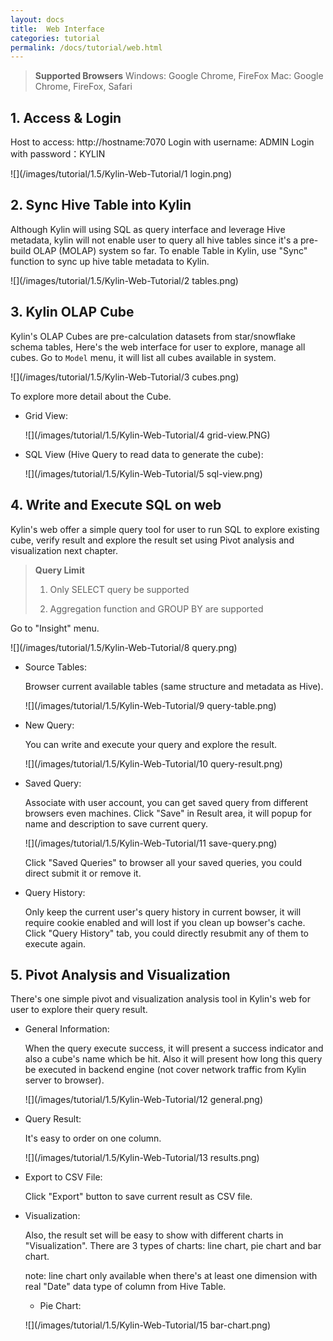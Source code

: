 ```yaml
---
layout: docs
title:  Web Interface
categories: tutorial
permalink: /docs/tutorial/web.html
---
```


> **Supported Browsers**
> Windows: Google Chrome, FireFox
> Mac: Google Chrome, FireFox, Safari

## 1. Access & Login
Host to access: http://hostname:7070
Login with username: ADMIN
Login with password：KYLIN

![](/images/tutorial/1.5/Kylin-Web-Tutorial/1 login.png)

## 2. Sync Hive Table into Kylin
Although Kylin will using SQL as query interface and leverage Hive metadata, kylin will not enable user to query all hive tables since it's a pre-build OLAP (MOLAP) system so far. To enable Table in Kylin, use "Sync" function to sync up hive table metadata to Kylin.

![](/images/tutorial/1.5/Kylin-Web-Tutorial/2 tables.png)

## 3. Kylin OLAP Cube
Kylin's OLAP Cubes are pre-calculation datasets from star/snowflake schema tables, Here's the web interface for user to explore, manage all cubes. Go to `Model` menu, it will list all cubes available in system.

![](/images/tutorial/1.5/Kylin-Web-Tutorial/3 cubes.png)

To explore more detail about the Cube.

* Grid View:

   ![](/images/tutorial/1.5/Kylin-Web-Tutorial/4 grid-view.PNG)

* SQL View (Hive Query to read data to generate the cube):

   ![](/images/tutorial/1.5/Kylin-Web-Tutorial/5 sql-view.png)

## 4. Write and Execute SQL on web
Kylin's web offer a simple query tool for user to run SQL to explore existing cube, verify result and explore the result set using Pivot analysis and visualization next chapter.

> **Query Limit**
> 
> 1. Only SELECT query be supported
> 
> 2. Aggregation function and GROUP BY are supported

Go to "Insight" menu.

![](/images/tutorial/1.5/Kylin-Web-Tutorial/8 query.png)

* Source Tables:

   Browser current available tables (same structure and metadata as Hive).
  
   ![](/images/tutorial/1.5/Kylin-Web-Tutorial/9 query-table.png)

* New Query:

   You can write and execute your query and explore the result.

   ![](/images/tutorial/1.5/Kylin-Web-Tutorial/10 query-result.png)

* Saved Query:

   Associate with user account, you can get saved query from different browsers even machines.
   Click "Save" in Result area, it will popup for name and description to save current query.

   ![](/images/tutorial/1.5/Kylin-Web-Tutorial/11 save-query.png)

   Click "Saved Queries" to browser all your saved queries, you could direct submit it or remove it.

* Query History:

   Only keep the current user's query history in current bowser, it will require cookie enabled and will lost if you clean up bowser's cache. Click "Query History" tab, you could directly resubmit any of them to execute again.

## 5. Pivot Analysis and Visualization
There's one simple pivot and visualization analysis tool in Kylin's web for user to explore their query result.

* General Information:

   When the query execute success, it will present a success indicator and also a cube's name which be hit. 
   Also it will present how long this query be executed in backend engine (not cover network traffic from Kylin server to browser).

   ![](/images/tutorial/1.5/Kylin-Web-Tutorial/12 general.png)

* Query Result:

   It's easy to order on one column.

   ![](/images/tutorial/1.5/Kylin-Web-Tutorial/13 results.png)

* Export to CSV File:

   Click "Export" button to save current result as CSV file.

* Visualization:

   Also, the result set will be easy to show with different charts in "Visualization". There are 3 types of charts: line chart, pie chart and bar chart.

   note: line chart only available when there's at least one dimension with real "Date" data type of column from Hive Table.

   * Pie Chart:

   ![](/images/tutorial/1.5/Kylin-Web-Tutorial/15 bar-chart.png)

